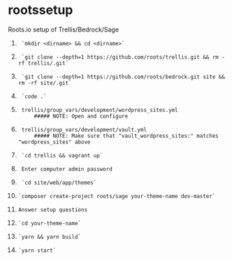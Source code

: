 # rootssetup
Roots.io setup of Trellis/Bedrock/Sage

1.      `mkdir <dirname> && cd <dirname>`
2.      `git clone --depth=1 https://github.com/roots/trellis.git && rm -rf trellis/.git`
3.      `git clone --depth=1 https://github.com/roots/bedrock.git site && rm -rf site/.git`
4.      `code .`
5.      trellis/group_vars/development/wordpress_sites.yml    
            ##### NOTE: Open and configure
6.      trellis/group_vars/development/vault.yml              
            ##### NOTE: Make sure that "vault_wordpress_sites:" matches "wordpress_sites" above
7.      `cd trellis && vagrant up`
8.      Enter computer admin password
9.      `cd site/web/app/themes`
10.     `composer create-project roots/sage your-theme-name dev-master`
11.     Answer setup questions      
12.     `cd your-theme-name`
13.     `yarn && yarn build`
14.     `yarn start` 
